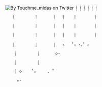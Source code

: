 ![By Touchme_midas on Twitter](https://github.com/user-attachments/assets/75937fdb-2d23-4fc1-9da4-1fe75462b80e)
       ┊         ┊       ┊   ┊    ┊        ┊

       ┊         ┊       ┊   ┊    ┊        ┊

       ┊         ┊       ┊   ┊    ┊        ┊

       ┊         ┊       ┊   ┊    ┊        ┊

       ┊         ┊       ┊   ✫   ˚✩ ⋆｡˚ ✩

        ┊         ┊       ☪⋆  

        ┊         ┊                      

        ┊ ⊹    ˚✩     . ˚

         ✯⋆
